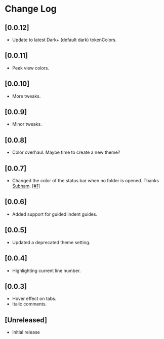 # Change Log

## [0.0.12]

- Update to latest Dark+ (default dark) tokenColors.

## [0.0.11]

- Peek view colors.

## [0.0.10]

- More tweaks.

## [0.0.9]

- Minor tweaks.

## [0.0.8]

- Color overhaul. Maybe time to create a new theme?

## [0.0.7]

- Changed the color of the status bar when no folder is opened. Thanks [Śubham](https://github.com/subhammridha). [\[#1\]](https://github.com/perragnar/dark-plus-tweaked/issues/1)

## [0.0.6]

- Added support for guided indent guides.

## [0.0.5]

- Updated a deprecated theme setting.

## [0.0.4]

- Highlighting current line number.

## [0.0.3]

- Hover effect on tabs.
- Italic comments.

## [Unreleased]
- Initial release
